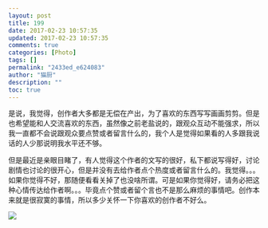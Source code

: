 ```yaml
---
layout: post
title: 199
date: 2017-02-23 10:57:35
updated: 2017-02-23 10:57:35
comments: true
categories: [Photo]
tags: []
permalink: "2433ed_e624083"
author: "猫厨"
description: ""
toc: true
---
```


<p>是说，我觉得，创作者大多都是无偿在产出，为了喜欢的东西写写画画剪剪。但是也希望能和人交流喜欢的东西，虽然像之前老盐说的，跟观众互动不能强求，所以我一直都不会说跟观众要点赞或者留言什么的，我个人是觉得如果看的人多跟我说话的人少那说明我水平还不够。</p> 
<p>但是最近是亲眼目睹了，有人觉得这个作者的文写的很好，私下都说写得好，讨论剧情也讨论的很开心，但是并没有去给作者点个热度或者留言什么的。我觉得。。。如果你觉得不好，那随便看看关掉了也没啥所谓。可是如果你觉得好，请务必把这种心情传达给作者啊。。。毕竟点个赞或者留个言也不是那么麻烦的事情吧。创作本来就是很寂寞的事情，所以多少关怀一下你喜欢的创作者不好么。</p>

![](https://nos.netease.com/imglf2/img/cVZNdzJtQk9JV2M3OUtkdHdza2hrb0lsTXdHWnNVSVR4QTBWd01aQnRGdVRQL3NqMUxJM213PT0.jpg)